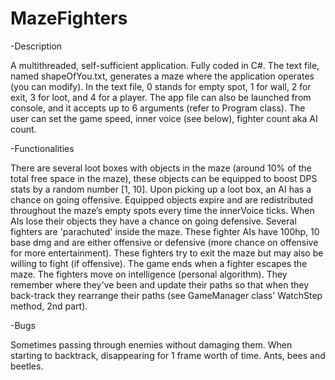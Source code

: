 # MazeFighters

-Description

A multithreaded, self-sufficient application. Fully coded in C#.
The text file, named shapeOfYou.txt, generates a maze where the application operates (you can modify).
In the text file, 0 stands for empty spot, 1 for wall, 2 for exit, 3 for loot, and 4 for a player.
The app file can also be launched from console, and it accepts up to 6 arguments (refer to Program class).
The user can set the game speed, inner voice (see below), fighter count aka AI count.

-Functionalities

There are several loot boxes with objects in the maze (around 10% of the total free space in the maze), these objects can be equipped to boost DPS stats by a random number [1, 10]. Upon picking up a loot box, an AI has a chance on going offensive.
Equipped objects expire and are redistributed throughout the maze’s empty spots every time the innerVoice ticks. When AIs lose their objects they have a chance on going defensive.
Several fighters are 'parachuted' inside the maze. These fighter AIs have 100hp, 10 base dmg and are either offensive or defensive (more chance on offensive for more entertainment).
These fighters try to exit the maze but may also be willing to fight (if offensive).
The game ends when a fighter escapes the maze.
The fighters move on intelligence (personal algorithm).
They remember where they've been and update their paths so that when they back-track they rearrange their paths (see GameManager class' WatchStep method, 2nd part).

-Bugs

Sometimes passing through enemies without damaging them.
When starting to backtrack, disappearing for 1 frame worth of time.
Ants, bees and beetles.

